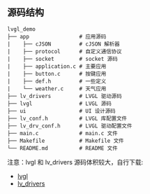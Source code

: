 ## 源码结构

```
lvgl_demo
├── app                # 应用源码
|    ├── cJSON         # cJSON 解析器
|    ├── protocol      # 自定义通信协议
|    ├── socket        # socket 源码
|    ├── application.c # 主要应用
|    ├── button.c      # 按键应用
|    ├── def.h         # 一些定义
|    └── weather.c     # 天气应用
├── lv_drivers         # LVGL 驱动源码
├── lvgl               # LVGL 源码
├── ui                 # UI 设计源码
├── lv_conf.h          # LVGL 库配置文件
├── lv_drv_conf.h      # LVGL 驱动配置文件
├── main.c             # main.c 文件
├── Makefile           # Makefile 文件
└── README.md          # README 文件
```

注意：lvgl 和 lv_drivers 源码体积较大，自行下载:

- [lvgl](https://github.com/lvgl/lvgl/releases/tag/v8.3.11)
- [lv_drivers](https://github.com/lvgl/lv_drivers/releases/tag/v8.3.0)